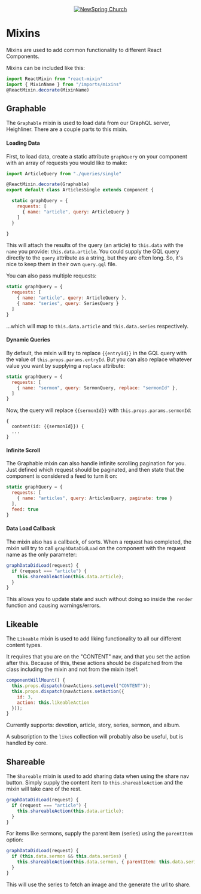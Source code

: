 <p align="center" >
  <a href="http://newspring.cc">
    <img src="https://s3.amazonaws.com/ns.images/newspring/icons/newspring-church-logo-black.png" alt="NewSpring Church" title="NewSpring Church" />
  </a>
</p>

Mixins
=======================

Mixins are used to add common functionality to different React Components.

Mixins can be included like this:

```javascript
import ReactMixin from "react-mixin"
import { MixinName } from "/imports/mixins"
@ReactMixin.decorate(MixinName)
```

## Graphable

The `Graphable` mixin is used to load data from our GraphQL server, Heighliner. There are a couple parts to this mixin.

#### Loading Data

First, to load data, create a static attribute `graphQuery` on your component with an array of requests you would like to make:

```javascript
import ArticleQuery from "./queries/single"

@ReactMixin.decorate(Graphable)
export default class ArticlesSingle extends Component {

  static graphQuery = {
    requests: [
      { name: "article", query: ArticleQuery }
    ]
  }

}
```

This will attach the results of the query (an article) to `this.data` with the `name` you provide: `this.data.article`. You could supply the GQL query directly to the `query` attribute as a string, but they are often long. So, it's nice to keep them in their own `query.gql` file.

You can also pass multiple requests:

```javascript
static graphQuery = {
  requests: [
    { name: "article", query: ArticleQuery },
    { name: "series", query: SeriesQuery }
  ]
}
```

...which will map to `this.data.article` and `this.data.series` respectively.

#### Dynamic Queries

By default, the mixin will try to replace `{{entryId}}` in the GQL query with the value of `this.props.params.entryId`. But you can also replace whatever value you want by supplying a `replace` attribute:

```javascript
static graphQuery = {
  requests: [
    { name: "sermon", query: SermonQuery, replace: "sermonId" },
  ]
}
```

Now, the query will replace `{{sermonId}}` with `this.props.params.sermonId`:

```
{
  content(id: {{sermonId}}) {
  ...
}
```

#### Infinite Scroll

The Graphable mixin can also handle infinite scrolling pagination for you. Just defined which request should be paginated, and then state that the component is considered a feed to turn it on:

```javascript
static graphQuery = {
  requests: [
    { name: "articles", query: ArticlesQuery, paginate: true }
  ],
  feed: true
}
```

#### Data Load Callback

The mixin also has a callback, of sorts. When a request has completed, the mixin will try to call `graphDataDidLoad` on the component with the request name as the only parameter:

```javascript
graphDataDidLoad(request) {
  if (request === "article") {
    this.shareableAction(this.data.article);
  }
}
```

This allows you to update state and such without doing so inside the `render` function and causing warnings/errors.


## Likeable

The `Likeable` mixin is used to add liking functionality to all our different content types.

It requires that you are on the "CONTENT" nav, and that you set the action after this. Because of this, these actions should be dispatched from the class including the mixin and not from the mixin itself.

```javascript
componentWillMount() {
  this.props.dispatch(navActions.setLevel("CONTENT"));
  this.props.dispatch(navActions.setAction({
    id: 3,
    action: this.likeableAction
  }));
}
```

Currently supports: devotion, article, story, series, sermon, and album.

A subscription to the `likes` collection will probably also be useful, but is handled by core.

## Shareable

The `Shareable` mixin is used to add sharing data when using the share nav button. Simply supply the content item to `this.shareableAction` and the mixin will take care of the rest.

```javascript
graphDataDidLoad(request) {
  if (request === "article") {
    this.shareableAction(this.data.article);
  }
}
```

For items like sermons, supply the parent item (series) using the `parentItem` option:

```javascript
graphDataDidLoad(request) {
  if (this.data.sermon && this.data.series) {
    this.shareableAction(this.data.sermon, { parentItem: this.data.series });
  }
}
```

This will use the series to fetch an image and the generate the url to share.

